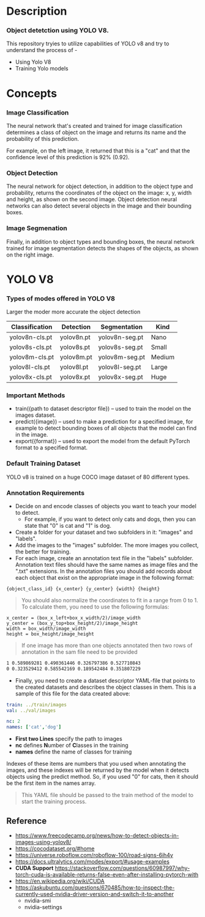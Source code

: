 # Description
### Object detetction using YOLO V8.
This repository tryies to utilize capabilities of YOLO v8 and try to understand the process of -
* Using Yolo V8
* Training Yolo models

# Concepts

### Image Classification
The neural network that's created and trained for image classification determines a class of object on the image and returns its name and the probability of this prediction.

For example, on the left image, it returned that this is a "cat" and that the confidence level of this prediction is 92% (0.92).

### Object Detection
The neural network for object detection, in addition to the object type and probability, returns the coordinates of the object on the image: x, y, width and height, as shown on the second image. Object detection neural networks can also detect several objects in the image and their bounding boxes.

### Image Segmenation
Finally, in addition to object types and bounding boxes, the neural network trained for image segmentation detects the shapes of the objects, as shown on the right image.


# YOLO V8
### Types of modes offered in YOLO V8

Larger the moder more accurate the object detection

|Classification	| Detection	| Segmentation	| Kind|
|--|--|--|--|
|yolov8n-cls.pt	| yolov8n.pt	| yolov8n-seg.pt	| Nano  |
|yolov8s-cls.pt	| yolov8s.pt	| yolov8s-seg.pt	| Small |
|yolov8m-cls.pt	| yolov8m.pt	| yolov8m-seg.pt	| Medium|
|yolov8l-cls.pt	| yolov8l.pt	| yolov8l-seg.pt	| Large |
|yolov8x-cls.pt	| yolov8x.pt	| yolov8x-seg.pt	| Huge  |

### Important Methods
* train({path to dataset descriptor file}) – used to train the model on the images dataset.
* predict({image}) – used to make a prediction for a specified image, for example to detect bounding boxes of all objects that the model can find in the image.
* export({format}) – used to export the model from the default PyTorch format to a specified format.

### Default Training Dataset
YOLO v8 is trained on a huge COCO image dataset of 80 different types.

### Annotation Requirements
* Decide on and encode classes of objects you want to teach your model to detect. 
  *  For example, if you want to detect only cats and dogs, then you can state that "0" is cat and "1" is dog.
* Create a folder for your dataset and two subfolders in it: "images" and "labels".
* Add the images to the "images" subfolder. The more images you collect, the better for training.
* For each image, create an annotation text file in the "labels" subfolder. Annotation text files should have the same names as image files and the ".txt" extensions. In the annotation files you should add records about each object that exist on the appropriate image in the following format:
```
{object_class_id} {x_center} {y_center} {width} {height}
```

> You should also normalize the coordinates to fit in a range from 0 to 1. To calculate them, you need to use the following formulas:

```
x_center = (box_x_left+box_x_width/2)/image_width
y_center = (box_y_top+box_height/2)/image_height
width = box_width/image_width
height = box_height/image_height
```
> If one image has more than one objects annotated then two rows of annotation in the sam file need to be provided
```txt
1 0.589869281 0.490361446 0.326797386 0.527710843
0 0.323529412 0.585542169 0.189542484 0.351807229
```

* Finally, you need to create a dataset descriptor YAML-file that points to the created datasets and describes the object classes in them. This is a sample of this file for the data created above:
```yaml
train: ../train/images
val: ../val/images

nc: 2
names: ['cat','dog']
```
* **First two Lines** specify the path to images
* **nc** defines **N**umber of **C**lasses in the training
* **names** define the name of classes for training

Indexes of these items are numbers that you used when annotating the images, and these indexes will be returned by the model when it detects objects using the predict method. So, if you used "0" for cats, then it should be the first item in the names array.

> This YAML file should be passed to the train method of the model to start the training process.


## Reference
* https://www.freecodecamp.org/news/how-to-detect-objects-in-images-using-yolov8/
* https://cocodataset.org/#home
* https://universe.roboflow.com/roboflow-100/road-signs-6ih4y
* https://docs.ultralytics.com/modes/export/#usage-examples
* **CUDA Support** https://stackoverflow.com/questions/60987997/why-torch-cuda-is-available-returns-false-even-after-installing-pytorch-with
* https://en.wikipedia.org/wiki/CUDA
* https://askubuntu.com/questions/670485/how-to-inspect-the-currently-used-nvidia-driver-version-and-switch-it-to-another
  * nvidia-smi
  * nvidia-settings
